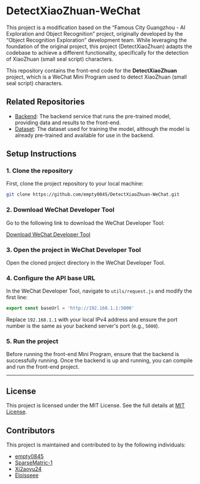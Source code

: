 # DetectXiaoZhuan-WeChat

This project is a modification based on the “Famous City Guangzhou - AI Exploration and Object Recognition” project, originally developed by the “Object Recognition Exploration” development team. While leveraging the foundation of the original project, this project (DetectXiaoZhuan) adapts the codebase to achieve a different functionality, specifically for the detection of XiaoZhuan (small seal script) characters.

This repository contains the front-end code for the **DetectXiaoZhuan** project, which is a WeChat Mini Program used to detect XiaoZhuan (small seal script) characters.

## Related Repositories

- [Backend](https://github.com/empty0845/DetectXiaoZhuan-Backend.git): The backend service that runs the pre-trained model, providing data and results to the front-end.
- [Dataset](https://github.com/empty0845/DetectXiaoZhuan-Dataset.git): The dataset used for training the model, although the model is already pre-trained and available for use in the backend.

## **Setup Instructions**

### 1. Clone the repository
First, clone the project repository to your local machine:

```bash
git clone https://github.com/empty0845/DetectXiaoZhuan-WeChat.git
```

### 2. Download WeChat Developer Tool
Go to the following link to download the WeChat Developer Tool:

[Download WeChat Developer Tool](https://developers.weixin.qq.com/miniprogram/dev/devtools/download.html)

### 3. Open the project in WeChat Developer Tool
Open the cloned project directory in the WeChat Developer Tool.

### 4. Configure the API base URL
In the WeChat Developer Tool, navigate to `utils/request.js` and modify the first line:

```javascript
export const baseUrl = 'http://192.168.1.1:5000'
```

Replace `192.168.1.1` with your local IPv4 address and ensure the port number is the same as your backend server's port (e.g., `5000`).

### 5. Run the project
Before running the front-end Mini Program, ensure that the backend is successfully running. Once the backend is up and running, you can compile and run the front-end project.

---

## **License**

This project is licensed under the MIT License. See the full details at [MIT License](https://opensource.org/licenses/MIT).

## Contributors

This project is maintained and contributed to by the following individuals:

- [empty0845](https://github.com/empty0845)
- [SparseMatric-1](https://github.com/SparseMatric-1)
- [Xi2aoyu24](https://github.com/Xi2aoyu24)
- [Eloisseee](https://github.com/Eloisseee)
